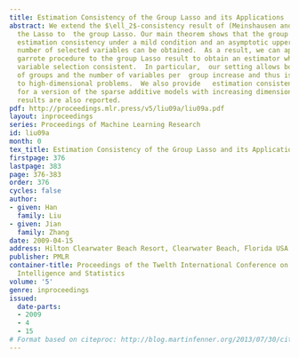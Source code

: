 ```yaml
---
title: Estimation Consistency of the Group Lasso and its Applications
abstract: We extend the $\ell_2$-consistency result of (Meinshausen and Yu 2008) from
  the Lasso to  the group Lasso. Our main theorem shows that the group Lasso  achieves
  estimation consistency under a mild condition and an asymptotic upper bound on the
  number of selected variables can be obtained.  As a result, we can apply the nonnegative
  garrote procedure to the group Lasso result to obtain an estimator which is simultaneously  estimation  and
  variable selection consistent.  In particular,  our setting allows both the number
  of groups and the number of variables per  group increase and thus is applicable
  to high-dimensional problems.  We also provide   estimation consistency analysis
  for a version of the sparse additive models with increasing dimensions. Some finite-sample
  results are also reported.
pdf: http://proceedings.mlr.press/v5/liu09a/liu09a.pdf
layout: inproceedings
series: Proceedings of Machine Learning Research
id: liu09a
month: 0
tex_title: Estimation Consistency of the Group Lasso and its Applications
firstpage: 376
lastpage: 383
page: 376-383
order: 376
cycles: false
author:
- given: Han
  family: Liu
- given: Jian
  family: Zhang
date: 2009-04-15
address: Hilton Clearwater Beach Resort, Clearwater Beach, Florida USA
publisher: PMLR
container-title: Proceedings of the Twelth International Conference on Artificial
  Intelligence and Statistics
volume: '5'
genre: inproceedings
issued:
  date-parts:
  - 2009
  - 4
  - 15
# Format based on citeproc: http://blog.martinfenner.org/2013/07/30/citeproc-yaml-for-bibliographies/
---
```

